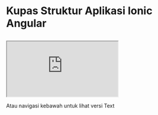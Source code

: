# Kupas Struktur Aplikasi Ionic Angular

##
<iframe src="https://www.youtube.com/embed/kKkBWKCcYiE"></iframe>

Atau navigasi kebawah untuk lihat versi Text

